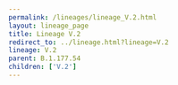 ```yaml
---
permalink: /lineages/lineage_V.2.html
layout: lineage_page
title: Lineage V.2
redirect_to: ../lineage.html?lineage=V.2
lineage: V.2
parent: B.1.177.54
children: ['V.2']
---
```

